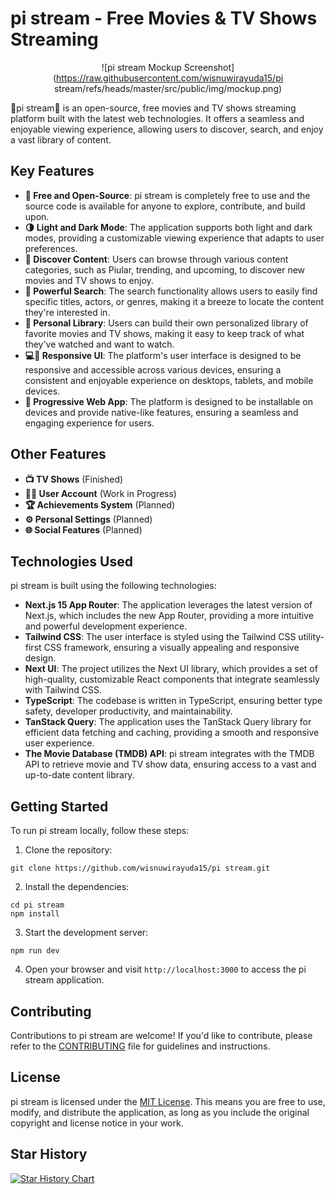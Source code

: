 # pi stream - Free Movies & TV Shows Streaming

<div style="text-align:center">

![pi stream Mockup Screenshot](https://raw.githubusercontent.com/wisnuwirayuda15/pi stream/refs/heads/master/src/public/img/mockup.png)

</div>

🍿pi stream🍿 is an open-source, free movies and TV shows streaming platform built with the latest web technologies. It offers a seamless and enjoyable viewing experience, allowing users to discover, search, and enjoy a vast library of content.

## Key Features

- **💸 Free and Open-Source**: pi stream is completely free to use and the source code is available for anyone to explore, contribute, and build upon.
- **🌗 Light and Dark Mode**: The application supports both light and dark modes, providing a customizable viewing experience that adapts to user preferences.
- **🧭 Discover Content**: Users can browse through various content categories, such as Piular, trending, and upcoming, to discover new movies and TV shows to enjoy.
- **🔎 Powerful Search**: The search functionality allows users to easily find specific titles, actors, or genres, making it a breeze to locate the content they're interested in.
- **📂 Personal Library**: Users can build their own personalized library of favorite movies and TV shows, making it easy to keep track of what they've watched and want to watch.
- **💻📱 Responsive UI**: The platform's user interface is designed to be responsive and accessible across various devices, ensuring a consistent and enjoyable experience on desktops, tablets, and mobile devices.
- **📲 Progressive Web App**: The platform is designed to be installable on devices and provide native-like features, ensuring a seamless and engaging experience for users.

## Other Features

- **📺 TV Shows** (Finished)
- **🙍‍♂️ User Account** (Work in Progress)
- **🏆 Achievements System** (Planned)
- **⚙️ Personal Settings** (Planned)
- **🌐 Social Features** (Planned)

## Technologies Used

pi stream is built using the following technologies:

- **Next.js 15 App Router**: The application leverages the latest version of Next.js, which includes the new App Router, providing a more intuitive and powerful development experience.
- **Tailwind CSS**: The user interface is styled using the Tailwind CSS utility-first CSS framework, ensuring a visually appealing and responsive design.
- **Next UI**: The project utilizes the Next UI library, which provides a set of high-quality, customizable React components that integrate seamlessly with Tailwind CSS.
- **TypeScript**: The codebase is written in TypeScript, ensuring better type safety, developer productivity, and maintainability.
- **TanStack Query**: The application uses the TanStack Query library for efficient data fetching and caching, providing a smooth and responsive user experience.
- **The Movie Database (TMDB) API**: pi stream integrates with the TMDB API to retrieve movie and TV show data, ensuring access to a vast and up-to-date content library.

## Getting Started

To run pi stream locally, follow these steps:

1. Clone the repository:

```
git clone https://github.com/wisnuwirayuda15/pi stream.git
```

2. Install the dependencies:

```
cd pi stream
npm install
```

3. Start the development server:

```
npm run dev
```

4. Open your browser and visit `http://localhost:3000` to access the pi stream application.

## Contributing

Contributions to pi stream are welcome! If you'd like to contribute, please refer to the [CONTRIBUTING](CONTRIBUTING.md) file for guidelines and instructions.

## License

pi stream is licensed under the [MIT License](LICENSE). This means you are free to use, modify, and distribute the application, as long as you include the original copyright and license notice in your work.

## Star History

<a href="https://www.star-history.com/#wisnuwirayuda15/pi stream&Timeline">
 <picture>
   <source media="(prefers-color-scheme: dark)" srcset="https://api.star-history.com/svg?repos=wisnuwirayuda15/pi stream&type=Timeline&theme=dark" />
   <source media="(prefers-color-scheme: light)" srcset="https://api.star-history.com/svg?repos=wisnuwirayuda15/pi stream&type=Timeline" />
   <img alt="Star History Chart" src="https://api.star-history.com/svg?repos=wisnuwirayuda15/pi stream&type=Timeline" />
 </picture>
</a>

